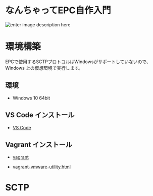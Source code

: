 # なんちゃってEPC自作入門


![enter image description here](https://user-images.githubusercontent.com/1900544/84593371-e17ae600-ae86-11ea-872d-4aaf0fe4bfa1.png)


# 環境構築
EPCで使用するSCTPプロトコルはWindowsがサポートしていないので、Windows 上の仮想環境で実行します。

## 環境

- Windows 10 64bit

## VS Code インストール

- [VS Code](https://azure.microsoft.com/ja-jp/products/visual-studio-code/)

## Vagrant インストール

- [vagrant](https://www.vagrantup.com/)

- [vagrant-vmware-utility.html](https://www.vagrantup.com/docs/providers/vmware/vagrant-vmware-utility.html)



# SCTP
<!--stackedit_data:
eyJoaXN0b3J5IjpbLTIwNjExMTMwOTAsLTEyMTQ2MTcwOTksLT
UyMTcyNzY4NSw4OTM4Mzc1NzEsMTQ2OTczNjMwNywxMTc2NTU0
OTUsMTY5NDI3NDExMF19
-->